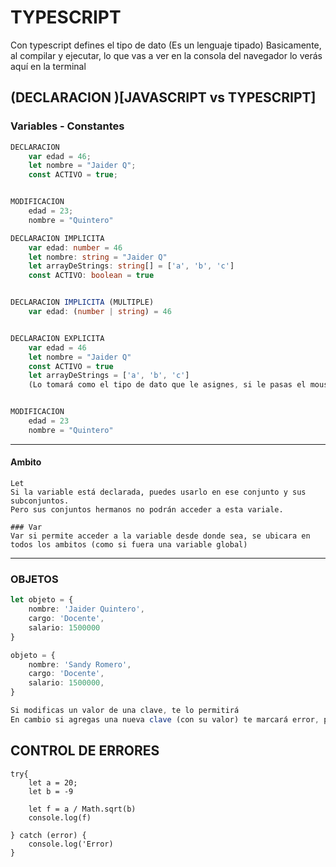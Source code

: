 # TYPESCRIPT 

Con typescript defines el tipo de dato 
(Es un lenguaje tipado)
Basicamente, al compilar y ejecutar, lo que vas a ver en la consola del navegador lo verás aquí en la terminal

## (DECLARACION )[JAVASCRIPT vs TYPESCRIPT]
### Variables - Constantes 
```js
DECLARACION
    var edad = 46;
    let nombre = "Jaider Q";
    const ACTIVO = true;


MODIFICACION
    edad = 23;
    nombre = "Quintero"
```




```ts
DECLARACION IMPLICITA
    var edad: number = 46
    let nombre: string = "Jaider Q"
    let arrayDeStrings: string[] = ['a', 'b', 'c']
    const ACTIVO: boolean = true


DECLARACION IMPLICITA (MULTIPLE)
    var edad: (number | string) = 46


DECLARACION EXPLICITA
    var edad = 46
    let nombre = "Jaider Q"
    const ACTIVO = true
    let arrayDeStrings = ['a', 'b', 'c']
    (Lo tomará como el tipo de dato que le asignes, si le pasas el mouse encima lo verás)


MODIFICACION
    edad = 23
    nombre = "Quintero"
```

---


#### Ambito
```
Let
Si la variable está declarada, puedes usarlo en ese conjunto y sus subconjuntos.
Pero sus conjuntos hermanos no podrán acceder a esta variale.
```

```
### Var
Var si permite acceder a la variable desde donde sea, se ubicara en todos los ambitos (como si fuera una variable global)
```

---

### OBJETOS
```ts
let objeto = {
    nombre: 'Jaider Quintero',
    cargo: 'Docente',
    salario: 1500000
}

objeto = {
    nombre: 'Sandy Romero',
    cargo: 'Docente',
    salario: 1500000,
}

Si modificas un valor de una clave, te lo permitirá
En cambio si agregas una nueva clave (con su valor) te marcará error, porque se declaró el objeto con solo 3 claves
```



## CONTROL DE ERRORES
```
try{
    let a = 20;
    let b = -9

    let f = a / Math.sqrt(b)
    console.log(f)
    
} catch (error) {
    console.log('Error)
}



```